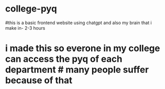
# college-pyq<br>

#this is a basic frontend website using chatgpt and also  my brain that i make in- 2-3 hours  <br>
# i made this so everone in my college can access the pyq of each department # many people suffer because of that

